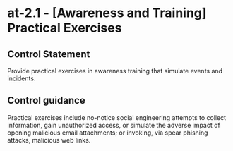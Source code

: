 # at-2.1 - \[Awareness and Training\] Practical Exercises

## Control Statement

Provide practical exercises in awareness training that simulate events and incidents.

## Control guidance

Practical exercises include no-notice social engineering attempts to collect information, gain unauthorized access, or simulate the adverse impact of opening malicious email attachments; or invoking, via spear phishing attacks, malicious web links.
